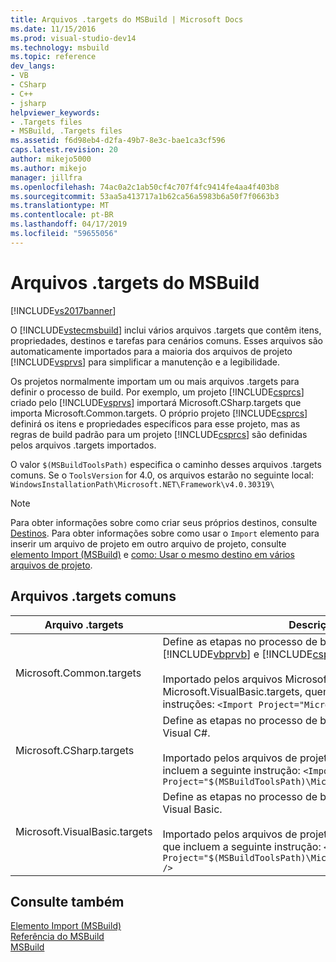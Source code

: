 ```yaml
---
title: Arquivos .targets do MSBuild | Microsoft Docs
ms.date: 11/15/2016
ms.prod: visual-studio-dev14
ms.technology: msbuild
ms.topic: reference
dev_langs:
- VB
- CSharp
- C++
- jsharp
helpviewer_keywords:
- .Targets files
- MSBuild, .Targets files
ms.assetid: f6d98eb4-d2fa-49b7-8e3c-bae1ca3cf596
caps.latest.revision: 20
author: mikejo5000
ms.author: mikejo
manager: jillfra
ms.openlocfilehash: 74ac0a2c1ab50cf4c707f4fc9414fe4aa4f403b8
ms.sourcegitcommit: 53aa5a413717a1b62ca56a5983b6a50f7f0663b3
ms.translationtype: MT
ms.contentlocale: pt-BR
ms.lasthandoff: 04/17/2019
ms.locfileid: "59655056"
---
```

# <a name="msbuild-targets-files"></a>Arquivos .targets do MSBuild
[!INCLUDE[vs2017banner](../includes/vs2017banner.md)]

O [!INCLUDE[vstecmsbuild](../includes/vstecmsbuild-md.md)] inclui vários arquivos .targets que contêm itens, propriedades, destinos e tarefas para cenários comuns. Esses arquivos são automaticamente importados para a maioria dos arquivos de projeto [!INCLUDE[vsprvs](../includes/vsprvs-md.md)] para simplificar a manutenção e a legibilidade.  
  
 Os projetos normalmente importam um ou mais arquivos .targets para definir o processo de build. Por exemplo, um projeto [!INCLUDE[csprcs](../includes/csprcs-md.md)] criado pelo [!INCLUDE[vsprvs](../includes/vsprvs-md.md)] importará Microsoft.CSharp.targets que importa Microsoft.Common.targets. O próprio projeto [!INCLUDE[csprcs](../includes/csprcs-md.md)] definirá os itens e propriedades específicos para esse projeto, mas as regras de build padrão para um projeto [!INCLUDE[csprcs](../includes/csprcs-md.md)] são definidas pelos arquivos .targets importados.  
  
 O valor `$(MSBuildToolsPath)` especifica o caminho desses arquivos .targets comuns. Se o `ToolsVersion` for 4.0, os arquivos estarão no seguinte local: `WindowsInstallationPath\Microsoft.NET\Framework\v4.0.30319\`  
  
> [!NOTE]
>  Para obter informações sobre como criar seus próprios destinos, consulte [Destinos](../msbuild/msbuild-targets.md). Para obter informações sobre como usar o `Import` elemento para inserir um arquivo de projeto em outro arquivo de projeto, consulte [elemento Import (MSBuild)](../msbuild/import-element-msbuild.md) e [como: Usar o mesmo destino em vários arquivos de projeto](../msbuild/how-to-use-the-same-target-in-multiple-project-files.md).  
  
## <a name="common-targets-files"></a>Arquivos .targets comuns  
  
|Arquivo .targets|Descrição|  
|-------------------|-----------------|  
|Microsoft.Common.targets|Define as etapas no processo de build padrão de projetos [!INCLUDE[vbprvb](../includes/vbprvb-md.md)] e [!INCLUDE[csprcs](../includes/csprcs-md.md)].<br /><br /> Importado pelos arquivos Microsoft.CSharp.targets e Microsoft.VisualBasic.targets, quem incluem as seguintes instruções: `<Import Project="Microsoft.Common.targets" />`|  
|Microsoft.CSharp.targets|Define as etapas no processo de build padrão de projetos do Visual C#.<br /><br /> Importado pelos arquivos de projeto do Visual C# (.csproj), que incluem a seguinte instrução: `<Import Project="$(MSBuildToolsPath)\Microsoft.CSharp.targets" />`|  
|Microsoft.VisualBasic.targets|Define as etapas no processo de build padrão de projetos do Visual Basic.<br /><br /> Importado pelos arquivos de projeto do Visual Basic (.vbproj), que incluem a seguinte instrução: `<Import Project="$(MSBuildToolsPath)\Microsoft.VisualBasic.targets" />`|  
  
## <a name="see-also"></a>Consulte também  
 [Elemento Import (MSBuild)](../msbuild/import-element-msbuild.md)   
 [Referência do MSBuild](../msbuild/msbuild-reference.md)  
 [MSBuild](msbuild.md)
